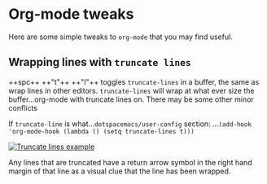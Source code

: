 # Org-mode tweaks

Here are some simple tweaks to `org-mode` that you may find useful.


## Wrapping lines with `truncate lines`

++spc++ ++"t"++ ++"l"++ toggles `truncate-lines` in a buffer, the same as wrap lines in other editors.  `truncate-lines` will wrap at what ever size the buffer…org-mode with truncate lines on.  There may be some other minor conflicts

If `truncate-line` is what…`dotspacemacs/user-config` section:  …`(add-hook 'org-mode-hook (lambda () (setq truncate-lines t)))`

[![Truncate lines example](/images/spacemacs-truncate-lines-example.png)](/images/spacemacs-truncate-lines-example.png)

Any lines that are truncated have a return arrow symbol in the right hand margin of that line as a visual clue that the line has been wrapped.
